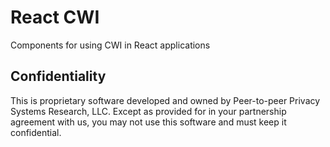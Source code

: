# React CWI

Components for using CWI in React applications

## Confidentiality

This is proprietary software developed and owned by Peer-to-peer Privacy Systems Research, LLC. 
Except as provided for in your partnership agreement with us, you may not use this software and 
must keep it confidential.